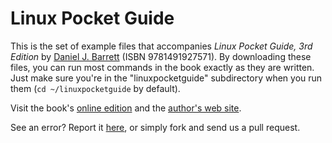 Linux Pocket Guide
==========

This is the set of example files that accompanies *Linux Pocket Guide, 3rd Edition* by [Daniel J. Barrett](https://danieljbarrett.com/) (ISBN 9781491927571). By downloading these files, you can run most commands in the book exactly as they are written. Just make sure you're in the "linuxpocketguide" subdirectory when you run them (`cd ~/linuxpocketguide` by default).

Visit the book's [online edition](https://learning.oreilly.com/library/view/linux-pocket-guide/9781491927557/) and the [author's web site](https://danieljbarrett.com).

See an error? Report it [here](https://www.oreilly.com/catalog/errata.csp?isbn=0636920040927), or simply fork and send us a pull request.
